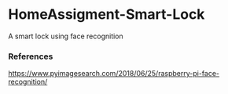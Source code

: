 # HomeAssigment-Smart-Lock
A smart lock using face recognition


### References

https://www.pyimagesearch.com/2018/06/25/raspberry-pi-face-recognition/
